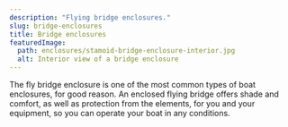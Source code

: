 ```yaml
---
description: "Flying bridge enclosures."
slug: bridge-enclosures
title: Bridge enclosures
featuredImage:
  path: enclosures/stamoid-bridge-enclosure-interior.jpg
  alt: Interior view of a bridge enclosure
---
```


The fly bridge enclosure is one of the most common types of boat enclosures, for
good reason. An enclosed flying bridge offers shade and comfort, as well as
protection from the elements, for you and your equipment, so you can operate
your boat in any conditions.

